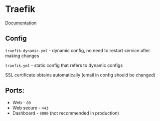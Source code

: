 # Traefik

[Documentation](https://doc.traefik.io/traefik/)

## Config
`traefik-dynamic.yml` - dynamic config, no need to restart service after making changes

`traefik.yml` - static config that refers to dynamic configs

SSL certificate obtains automatically (email in config should be changed)

## Ports:

- Web - `80`
- Web secure - `443`
- Dashboard - `8080` (not recommended in production)
